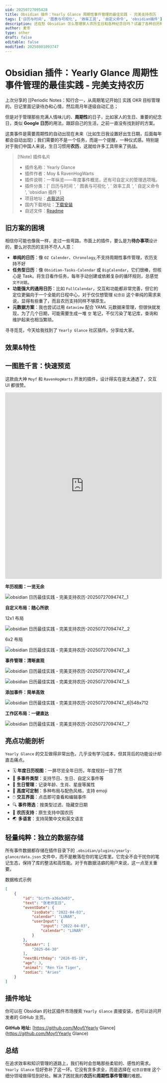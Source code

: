 ```yaml
---
uid: 20250727095428
title: Obsidian 插件：Yearly Glance 周期性事件管理的最佳实践 - 完美支持农历
tags: ['日历与时间', '图表与可视化', '效率工具', '自定义命令', 'obsidian插件']
description: 还在愁 Obsidian 怎么管理家人农历生日和各种纪念日吗？试遍了各种日历和任务插件总觉得差点意思？强烈推荐 yearly-glance 这款宝藏插件！它专为事件管理而生，拥有惊艳的年历视图和超棒的交互，最关键的是——完美支持农历。这可能就是你一直在找的那个能让 Obsidian 充满生活温度的神器。
author: 麦冬
type: other
draft: false
editable: false
modified: 20250801093747
---
```


# Obsidian 插件：Yearly Glance 周期性事件管理的最佳实践 - 完美支持农历

上次分享的 [[Periodic Notes：知行合一，从周期笔记开始]] 实践 OKR 目标管理的。日记里面记录待办和心情，然后周月年逐级自动汇总；

但是对于管理那些充满人情味儿的、**周期性**的日子，比如家人的生日、重要的纪念日，类似 **Google 日历**的用法，跟踪自己的生活，之前一直没有找到好的方案。

这类事件是需要周期性的自动出现在未来（比如生日我设置好出生日期，后面每年都会自动出现)；我们需要的不是一个任务，而是一个提醒，一种仪式感。特别是对于我们中国人来说，生日习惯用**农历**，这就给许多工具带来了挑战。

> [!Note] 插件名片
> - 插件名称：Yearly Glance
> - 插件作者：Moy & RavenHogWarts
> - 插件说明：一年纵览——年度事件概览，还有可自定义的管理选项哦。
> - 插件分类：[' 日历与时间 ', ' 图表与可视化 ', ' 效率工具 ', ' 自定义命令 ', 'obsidian 插件 ']
> - 项目地址：[点我访问](https://github.com/Moyf/yearly-glance)
> - 国内下载地址：[下载安装](https://pkmer.cn/products/plugin/pluginMarket/?yearly-glance)
> - 自述文件：[Readme](https://ghproxy.net/https://raw.githubusercontent.com/Moyf/yearly-glance/master/README.md)

## 旧方案的困境

相信你可能也像我一样，走过一些弯路。市面上的插件，要么是为**待办事项**设计的，要么对农历的支持不尽人人意：

* **单纯的日历**：像 `OZ Calender`、`Chronology`,不支持周期性事件管理，农历支持不好
* **任务型日历**：像 `Obsidian-Tasks-Calendar` 或 `BigCalendar`，它们很棒，但核心是 Task。将生日看作任务，每年手动创建或依赖复杂的循环规则，总感觉 `文不对题`。
* **功能强大的通用日历**：比如 `FullCalendar`，交互和功能都非常完善，但它的定位更偏向于一个全能的日程中心，对于仅仅想管理 `纪念日` 这个单纯的需求来说，显得有些重了，而且农历支持同样不够原生。
* **元数据方案**：我也尝试过用 `dataview` 配合 YAML 元数据来管理，但很快就发现，为了几个日期，可能需要生成一堆 `空` 笔记，不仅污染了笔记库，查询和维护起来也相当繁琐。

寻寻觅觅，今天给我找到了 `Yearly Glance` 社区插件。分享给大家。

## 效果&特性

## 一图胜千言：快速预览

这款由大神 `Moyf` 和 `RavenHogWarts` 开发的插件，设计得实在是太通透了，交互 UI 都很赞。

<iframe width="100%" height="600px" src="https://player.bilibili.com/player.html?bvid=BV1RWhEzqE8m" scrolling="no" border="0" frameborder="no" framespacing="0" allowfullscreen="true"></iframe>

**年历视图：一览无余**

![obsidian 日历最佳实践 - 完美支持农历-20250727094747__1](https://cdn.pkmer.cn/images/obsidian%20%E6%97%A5%E5%8E%86%E6%9C%80%E4%BD%B3%E5%AE%9E%E8%B7%B5%20-%20%E5%AE%8C%E7%BE%8E%E6%94%AF%E6%8C%81%E5%86%9C%E5%8E%86-20250727094747__1.png!pkmer)

**自定义布局：随心所欲**

12x1 布局

![obsidian 日历最佳实践 - 完美支持农历-20250727094747__2](https://cdn.pkmer.cn/images/obsidian%20%E6%97%A5%E5%8E%86%E6%9C%80%E4%BD%B3%E5%AE%9E%E8%B7%B5%20-%20%E5%AE%8C%E7%BE%8E%E6%94%AF%E6%8C%81%E5%86%9C%E5%8E%86-20250727094747__2.png!pkmer)

6x2 布局

![obsidian 日历最佳实践 - 完美支持农历-20250727094747__3](https://cdn.pkmer.cn/images/obsidian%20%E6%97%A5%E5%8E%86%E6%9C%80%E4%BD%B3%E5%AE%9E%E8%B7%B5%20-%20%E5%AE%8C%E7%BE%8E%E6%94%AF%E6%8C%81%E5%86%9C%E5%8E%86-20250727094747__3.png!pkmer)

**事件管理：清晰直观**

![obsidian 日历最佳实践 - 完美支持农历-20250727094747__4](https://cdn.pkmer.cn/images/obsidian%20%E6%97%A5%E5%8E%86%E6%9C%80%E4%BD%B3%E5%AE%9E%E8%B7%B5%20-%20%E5%AE%8C%E7%BE%8E%E6%94%AF%E6%8C%81%E5%86%9C%E5%8E%86-20250727094747__4.png!pkmer)

![obsidian 日历最佳实践 - 完美支持农历-20250727094747__5](https://cdn.pkmer.cn/images/obsidian%20%E6%97%A5%E5%8E%86%E6%9C%80%E4%BD%B3%E5%AE%9E%E8%B7%B5%20-%20%E5%AE%8C%E7%BE%8E%E6%94%AF%E6%8C%81%E5%86%9C%E5%8E%86-20250727094747__5.png!pkmer)

**添加事件：简单高效**

![obsidian 日历最佳实践 - 完美支持农历-20250727094747__6|548x712](https://cdn.pkmer.cn/images/obsidian%20%E6%97%A5%E5%8E%86%E6%9C%80%E4%BD%B3%E5%AE%9E%E8%B7%B5%20-%20%E5%AE%8C%E7%BE%8E%E6%94%AF%E6%8C%81%E5%86%9C%E5%8E%86-20250727094747__6.png!pkmer)

**工作区布局：一键直达**

![obsidian 日历最佳实践 - 完美支持农历-20250727094747__7](https://cdn.pkmer.cn/images/obsidian%20%E6%97%A5%E5%8E%86%E6%9C%80%E4%BD%B3%E5%AE%9E%E8%B7%B5%20-%20%E5%AE%8C%E7%BE%8E%E6%94%AF%E6%8C%81%E5%86%9C%E5%8E%86-20250727094747__7.png!pkmer)

## 亮点功能剖析

`Yearly Glance` 的交互做得非常出色，几乎没有学习成本，但其背后的功能设计却直击痛点。

* 🗓️ **年度日历视图**：一屏尽览全年日历，年度规划一目了然
* 🎉 **多事件类型**：支持节日、生日、自定义事件等
* 🎂 **生日管理**：记录年龄、生肖、星座等属性
* 🎨 **高度可定制**：多种布局与配色风格，支持 emoji
* 🖱️ **交互界面**：点击即可查看和编辑事件
* 🔍 **事件筛选**：按类型过滤、隐藏空日期
* 🌙 **农历支持**：原生支持中国农历
* 🌏 **多语言**：支持简繁中文和英文语言

## 轻量纯粹：独立的数据存储

所有事件数据都存储在插件目录下的 `.obsidian/plugins/yearly-glance/data.json` 文件中，而不是散落在你的笔记库里。它完全不会干扰你的笔记生态，保持了库的整洁和高性能。对于有数据洁癖的用户来说，这一点至关重要。

数据格式示例

```json
[
    {
        "id": "birth-a36a3e03",
        "text": "张老师生日",
        "eventDate": {
            "isoDate": "2022-04-03",
            "calendar": "LUNAR",
            "userInput": {
                "input": "2022-04-03",
                "calendar": "LUNAR"
            }
        },
        "dateArr": [
            "2025-04-30"
        ],
        "nextBirthday": "2026-05-19",
        "age": 3,
        "animal": "Rén Yīn Tiger",
        "zodiac": "Aries"
    }
]
```

## 插件地址

你可以在 Obsidian 的社区插件市场搜索 `Yearly Glance` 直接安装，也可以访问开发者的 GitHub 主页。

**GitHub 地址:** [<https://github.com/Moyf/Yearly> Glance](<https://github.com/Moyf/Yearly> Glance)

## 总结

在追求效率和知识管理的道路上，我们有时会忽略那些柔软的、感性的需求。`Yearly Glance` 恰好弥补了这一环。它没有贪多求全，而是选择在 `纪念日管理` 这个细分领域做得恰到好处。解决了困扰我的**农历**和**周期性事件管理**的难题。